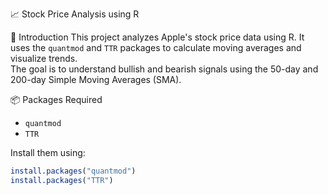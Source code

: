  📈 Stock Price Analysis using R

🧠 Introduction
This project analyzes Apple's stock price data using R. It uses the `quantmod` and `TTR` packages to calculate moving averages and visualize trends.  
The goal is to understand bullish and bearish signals using the 50-day and 200-day Simple Moving Averages (SMA).



 📦 Packages Required
- `quantmod`
- `TTR`

Install them using:
```R
install.packages("quantmod")
install.packages("TTR")


